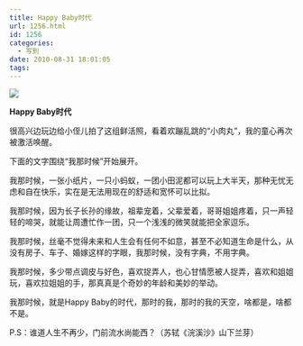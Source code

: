 ```yaml
---
title: Happy Baby时代
url: 1256.html
id: 1256
categories:
  - 写到
date: 2010-08-31 18:01:05
tags:
---
```


![](http://photo.guolaijie.com/rooufer/attachments/month_1009/p201091960.jpg)  
  

**Happy Baby时代**

  
很高兴边玩边给小侄儿拍了这组鲜活照，看着欢蹦乱跳的“小肉丸”，我的童心再次被激活唤醒。  
  
下面的文字围绕“我那时候”开始展开。  
  
我那时候，一张小纸片，一只小蚂蚁，一团小田泥都可以玩上大半天，那种无忧无虑和自在快乐，实在是无法用现在的舒适和宽怀可以比拟。  
  
我那时候，因为长子长孙的缘故，祖辈宠着，父辈爱着，哥哥姐姐疼着，只一声轻轻的啼哭，就能让周遭忙作一团，只一个浅浅的微笑就能把全家逗乐。  
  
我那时候，丝毫不觉得未来和人生会有任何不如意，甚至不必知道生命是什么，从没有房子、车子、婚嫁这样的字眼，我那时候，没有字典，不用字典。  
  
我那时候，多少带点调皮与好色，喜欢捉弄人，也心甘情愿被人捉弄，喜欢和姐姐玩，喜欢拉姐姐的手，那真真是个奇妙的年龄和美妙的举动。  
  
我那时候，就是Happy Baby的时代，那时的我，那时的我的天空，啥都是，啥都不是。  
  
P.S：谁道人生不再少，门前流水尚能西？（苏轼《浣溪沙》山下兰芽）